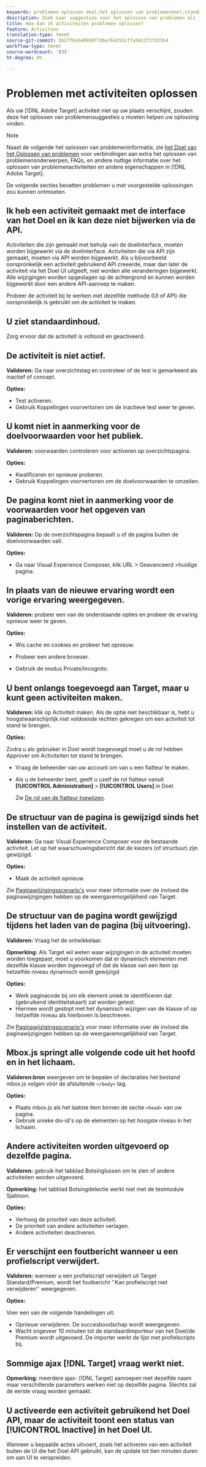 ```yaml
---
keywords: problemen oplossen doel;het oplossen van problemendoel;standaardinhoud;test niet live;activiteit niet live;het richten van niet werkt;de vorige ervaringsvertoningen;kan geen activiteiten tot stand brengen;kan activiteiten creëren;de paginastructuur veranderde;de paginastructuur veranderde;foutenmelding;fout schrapt profielmanuscript;ajax werkt niet
description: Zoek naar suggesties voor het oplossen van problemen als je Adobe Target-activiteiten niet op je site worden weergegeven.
title: Hoe kan ik activiteiten problemen oplossen?
feature: Activities
translation-type: tm+mt
source-git-commit: bb27f6e540998f7dbe7642551f7a5013f2fd25b4
workflow-type: tm+mt
source-wordcount: '835'
ht-degree: 0%

---
```



# Problemen met activiteiten oplossen

Als uw [!DNL Adobe Target] activiteit niet op uw plaats verschijnt, zouden deze het oplossen van problemensuggesties u moeten helpen uw oplossing vinden.

>[!NOTE]
>
>Naast de volgende het oplossen van problemeninformatie, zie [het Doel van het Oplossen van problemen](/help/r-troubleshooting-target/troubleshooting-target.md#reference_A9DB82675D044BD8861F6752A4EE6839) voor verbindingen aan extra het oplossen van problemenonderwerpen, FAQs, en andere nuttige informatie over het oplossen van problemenactiviteiten en andere eigenschappen in [!DNL Adobe Target].

De volgende secties bevatten problemen u met voorgestelde oplossingen zou kunnen ontmoeten.

## Ik heb een activiteit gemaakt met de interface van het Doel en ik kan deze niet bijwerken via de API.

Activiteiten die zijn gemaakt met behulp van de doelinterface, moeten worden bijgewerkt via de doelinterface. Activiteiten die via API zijn gemaakt, moeten via API worden bijgewerkt. Als u bijvoorbeeld oorspronkelijk een activiteit gebruikend API creeerde, maar dan later de activiteit via het Doel UI uitgeeft, niet worden alle veranderingen bijgewerkt. Alle wijzigingen worden opgeslagen op de achtergrond en kunnen worden bijgewerkt door een andere API-aanroep te maken.

Probeer de activiteit bij te werken met dezelfde methode (UI of API) die oorspronkelijk is gebruikt om de activiteit te maken.

## U ziet standaardinhoud.

Zorg ervoor dat de activiteit is voltooid en geactiveerd.

## De activiteit is niet actief.

**Valideren:** Ga naar overzichtstag en controleer of de test is gemarkeerd als inactief of concept.

**Opties:**

* Test activeren.
* Gebruik Koppelingen voorvertonen om de inactieve test weer te geven.

## U komt niet in aanmerking voor de doelvoorwaarden voor het publiek.

**Valideren:** voorwaarden controleren voor activeren op overzichtspagina.

**Opties:**

* Kwalificeren en opnieuw proberen.
* Gebruik Koppelingen voorvertonen om de doelvoorwaarden te omzeilen.

## De pagina komt niet in aanmerking voor de voorwaarden voor het opgeven van paginaberichten.

**Valideren:** Op de overzichtspagina bepaalt u of de pagina buiten de doelvoorwaarden valt.

**Opties:**

* Ga naar Visual Experience Composer, klik URL \> Geavanceerd \>huidige pagina.

## In plaats van de nieuwe ervaring wordt een vorige ervaring weergegeven.

**Valideren:** probeer een van de onderstaande opties en probeer de ervaring opnieuw weer te geven.

**Opties:**

* Wis cache en cookies en probeer het opnieuw.

* Probeer een andere browser.
* Gebruik de modus Private/Incognito.

## U bent onlangs toegevoegd aan Target, maar u kunt geen activiteiten maken.

**Valideren:** klik op Activiteit maken. Als de optie niet beschikbaar is, hebt u hoogstwaarschijnlijk niet voldoende rechten gekregen om een activiteit tot stand te brengen.

**Opties:**

Zodra u als gebruiker in Doel wordt toegevoegd moet u de rol hebben Approver om Activiteiten tot stand te brengen.

* Vraag de beheerder van uw account om van u een fiatteur te maken.
* Als u de beheerder bent, geeft u uzelf de rol fiatteur vanuit **[!UICONTROL Administration]** > **[!UICONTROL Users]** in Doel.

   Zie [De rol van de fiatteur toewijzen](/help/administrating-target/start-target.md#task_15CAA437A71444E2932B333D5E66A3C7).

## De structuur van de pagina is gewijzigd sinds het instellen van de activiteit.

**Valideren:** Ga naar Visual Experience Composer voor de bestaande activiteit. Let op het waarschuwingsbericht dat de kiezers (of structuur) zijn gewijzigd.

**Opties:**

* Maak de activiteit opnieuw.

Zie [Paginawijzigingsscenario&#39;s](/help/c-experiences/c-visual-experience-composer/r-troubleshoot-composer/vec-scenarios.md#concept_A458A95F65B4401588016683FB1694DB) voor meer informatie over de invloed die paginawijzigingen hebben op de weergavemogelijkheid van Target.

## De structuur van de pagina wordt gewijzigd tijdens het laden van de pagina (bij uitvoering).

**Valideren:** Vraag het de ontwikkelaar.

**Opmerking:** Als Target wil weten waar wijzigingen in de activiteit moeten worden toegepast, moet u voorkomen dat er dynamisch elementen met dezelfde klasse worden ingevoegd of dat de klasse van een item op hetzelfde niveau dynamisch wordt gewijzigd.

**Opties:**

* Werk paginacode bij om elk element uniek te identificeren dat (gebruikend identiteitskaart) zal worden getest.
* Hiermee wordt gestopt met het dynamisch wijzigen van de klasse of op hetzelfde niveau als hierboven is beschreven.

Zie [Paginawijzigingsscenario&#39;s](/help/c-experiences/c-visual-experience-composer/r-troubleshoot-composer/vec-scenarios.md#concept_A458A95F65B4401588016683FB1694DB) voor meer informatie over de invloed die paginawijzigingen hebben op de weergavemogelijkheid van Target.

## Mbox.js springt alle volgende code uit het hoofd en in het lichaam.

**Valideren:bron** weergeven om te bepalen of declaraties het bestand mbox.js volgen vóór de afsluitende  `</body>` tag.

**Opties:**

* Plaats mbox.js als het laatste item binnen de sectie `<head>` van uw pagina.
* Gebruik unieke div-id&#39;s op de elementen op het hoogste niveau in het lichaam.

## Andere activiteiten worden uitgevoerd op dezelfde pagina.

**Valideren:** gebruik het tabblad Botsinglussen om te zien of andere activiteiten worden uitgevoerd.

**Opmerking:** het tabblad Botsingdetectie werkt niet met de testmodule Sjabloon.

**Opties:**

* Verhoog de prioriteit van deze activiteit.
* De prioriteit van andere activiteiten verlagen.
* Andere activiteiten deactiveren.

## Er verschijnt een foutbericht wanneer u een profielscript verwijdert.

**Valideren:** wanneer u een profielscript verwijdert uit Target Standard/Premium, wordt het foutbericht &#39;&#39;Kan profielscript niet verwijderen&#39;&#39; weergegeven.

**Opties:**

Voer een van de volgende handelingen uit:

* Opnieuw verwijderen. De succesboodschap wordt weergegeven.
* Wacht ongeveer 10 minuten tot de standaardimporteur van het Doel/de Premium wordt uitgevoerd. De importer werkt de lijst met profielscripts bij.

## Sommige ajax [!DNL Target] vraag werkt niet.

**Opmerking:** meerdere ajax- [!DNL Target] aanroepen met dezelfde naam maar verschillende parameters werken niet op dezelfde pagina. Slechts zal de eerste vraag worden gemaakt.

## U activeerde een activiteit gebruikend het Doel API, maar de activiteit toont een status van [!UICONTROL Inactive] in het Doel UI.

Wanneer u bepaalde acties uitvoert, zoals het activeren van een activiteit buiten de UI die het Doel API gebruikt, kan de update tot tien minuten duren om aan UI te verspreiden.